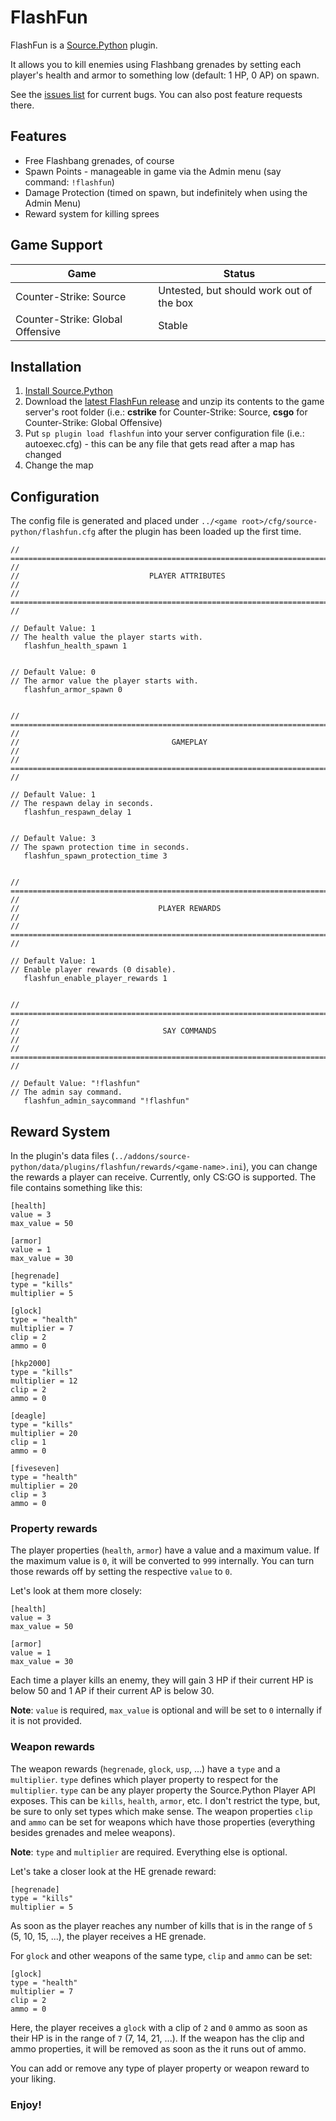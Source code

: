 # FlashFun

FlashFun is a [Source.Python](https://github.com/Source-Python-Dev-Team/Source.Python) plugin.

It allows you to kill enemies using Flashbang grenades by setting each player's health and armor to something low (default: 1 HP, 0 AP) on spawn.

See the [issues list](https://github.com/backraw/flashfun/issues) for current bugs. You can also post feature requests there.

## Features
* Free Flashbang grenades, of course
* Spawn Points - manageable in game via the Admin menu (say command: `!flashfun`)
* Damage Protection (timed on spawn, but indefinitely when using the Admin Menu)
* Reward system for killing sprees

## Game Support
| Game | Status |
| ---- | ------ |
| Counter-Strike: Source | Untested, but should work out of the box |
| Counter-Strike: Global Offensive | Stable |

## Installation
1. [Install Source.Python](http://wiki.sourcepython.com/general/installation.html)
2. Download the [latest FlashFun release](https://github.com/backraw/flashfun/releases) and unzip its contents to the game server's root folder (i.e.: **cstrike** for Counter-Strike: Source, **csgo** for Counter-Strike: Global Offensive)
3. Put `sp plugin load flashfun` into your server configuration file (i.e.: autoexec.cfg) - this can be any file that gets read after a map has changed
4. Change the map

## Configuration
The config file is generated and placed under `../<game root>/cfg/source-python/flashfun.cfg` after the plugin has been loaded up the first time.
```
// ========================================================================= //
//                             PLAYER ATTRIBUTES                             //
// ========================================================================= //

// Default Value: 1
// The health value the player starts with.
   flashfun_health_spawn 1


// Default Value: 0
// The armor value the player starts with.
   flashfun_armor_spawn 0


// ========================================================================= //
//                                  GAMEPLAY                                 //
// ========================================================================= //

// Default Value: 1
// The respawn delay in seconds.
   flashfun_respawn_delay 1


// Default Value: 3
// The spawn protection time in seconds.
   flashfun_spawn_protection_time 3


// ========================================================================= //
//                               PLAYER REWARDS                              //
// ========================================================================= //

// Default Value: 1
// Enable player rewards (0 disable).
   flashfun_enable_player_rewards 1


// ========================================================================= //
//                                SAY COMMANDS                               //
// ========================================================================= //

// Default Value: "!flashfun"
// The admin say command.
   flashfun_admin_saycommand "!flashfun"
```


## Reward System
In the plugin's data files (`../addons/source-python/data/plugins/flashfun/rewards/<game-name>.ini`), you can change the rewards a player can receive. Currently, only CS:GO is supported. The file contains something like this:
```
[health]
value = 3
max_value = 50

[armor]
value = 1
max_value = 30

[hegrenade]
type = "kills"
multiplier = 5

[glock]
type = "health"
multiplier = 7
clip = 2
ammo = 0

[hkp2000]
type = "kills"
multiplier = 12
clip = 2
ammo = 0

[deagle]
type = "kills"
multiplier = 20
clip = 1
ammo = 0

[fiveseven]
type = "health"
multiplier = 20
clip = 3
ammo = 0
```

### Property rewards
The player properties (`health`, `armor`) have a value and a maximum value. If the maximum value is `0`, it will be converted to `999` internally. You can turn those rewards off by setting the respective `value` to `0`.

Let's look at them more closely:
```
[health]
value = 3
max_value = 50

[armor]
value = 1
max_value = 30
```

Each time a player kills an enemy, they will gain 3 HP if their current HP is below 50 and 1 AP if their current AP is below 30.

**Note**: `value` is required, `max_value` is optional and will be set to `0` internally if it is not provided.

### Weapon rewards
The weapon rewards (`hegrenade`, `glock`, `usp`, ...) have a `type` and a `multiplier`. `type` defines which player property to respect for the `multiplier`. `type` can be any player property the Source.Python Player API exposes. This can be `kills`, `health`, `armor`, etc. I don't restrict the type, but, be sure to only set types which make sense. The weapon properties `clip` and `ammo` can be set for weapons which have those properties (everything besides grenades and melee weapons).

**Note**: `type` and `multiplier` are required. Everything else is optional.

Let's take a closer look at the HE grenade reward:
```
[hegrenade]
type = "kills"
multiplier = 5
```
As soon as the player reaches any number of kills that is in the range of `5` (5, 10, 15, ...), the player receives a HE grenade.

For `glock` and other weapons of the same type, `clip` and `ammo` can be set:
```
[glock]
type = "health"
multiplier = 7
clip = 2
ammo = 0
```

Here, the player receives a `glock` with a clip of `2` and `0` ammo as soon as their HP is in the range of `7` (7, 14, 21, ...). If the weapon has the clip and ammo properties, it will be removed as soon as the it runs out of ammo.

You can add or remove any type of player property or weapon reward to your liking.


### Enjoy!

